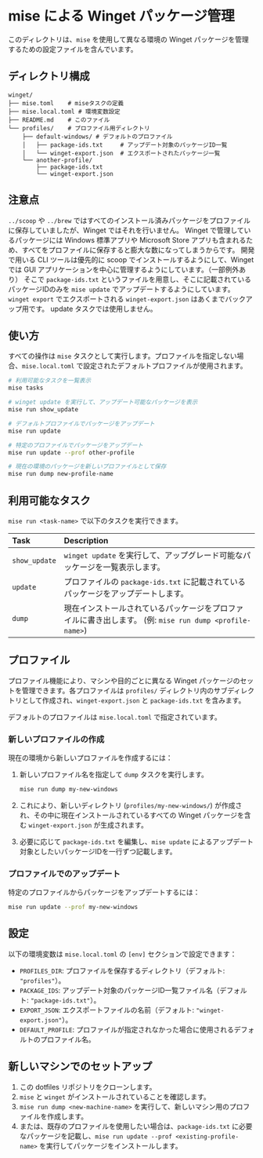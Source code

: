 # mise による Winget パッケージ管理

このディレクトリは、`mise` を使用して異なる環境の Winget パッケージを管理するための設定ファイルを含んでいます。

## ディレクトリ構成

```plain
winget/
├── mise.toml    # miseタスクの定義
├── mise.local.toml # 環境変数設定
├── README.md    # このファイル
└── profiles/    # プロファイル用ディレクトリ
    ├── default-windows/ # デフォルトのプロファイル
    │   ├── package-ids.txt     # アップデート対象のパッケージID一覧
    │   └── winget-export.json  # エクスポートされたパッケージ一覧
    └── another-profile/
        ├── package-ids.txt
        └── winget-export.json
```

## 注意点

`../scoop` や `../brew` ではすべてのインストール済みパッケージをプロファイルに保存していましたが、Winget ではそれを行いません。
Winget で管理しているパッケージには Windows 標準アプリや Microsoft Store アプリも含まれるため、すべてをプロファイルに保存すると膨大な数になってしまうからです。
開発で用いる CLI ツールは優先的に scoop でインストールするようにして、Winget では GUI アプリケーションを中心に管理するようにしています。（一部例外あり）
そこで `package-ids.txt` というファイルを用意し、そこに記載されているパッケージIDのみを `mise update` でアップデートするようにしています。
`winget export` でエクスポートされる `winget-export.json` はあくまでバックアップ用です。 update タスクでは使用しません。

## 使い方

すべての操作は `mise` タスクとして実行します。プロファイルを指定しない場合、`mise.local.toml` で設定されたデフォルトプロファイルが使用されます。

```bash
# 利用可能なタスクを一覧表示
mise tasks

# winget update を実行して、アップデート可能なパッケージを表示
mise run show_update

# デフォルトプロファイルでパッケージをアップデート
mise run update

# 特定のプロファイルでパッケージをアップデート
mise run update --prof other-profile

# 現在の環境のパッケージを新しいプロファイルとして保存
mise run dump new-profile-name
```

## 利用可能なタスク

`mise run <task-name>` で以下のタスクを実行できます。

| Task          | Description                                                                                        |
| :------------ | :------------------------------------------------------------------------------------------------- |
| `show_update` | `winget update` を実行して、アップグレード可能なパッケージを一覧表示します。                       |
| `update`      | プロファイルの `package-ids.txt` に記載されているパッケージをアップデートします。                  |
| `dump`        | 現在インストールされているパッケージをプロファイルに書き出します。 (例: `mise run dump <profile-name>`) |

## プロファイル

プロファイル機能により、マシンや目的ごとに異なる Winget パッケージのセットを管理できます。各プロファイルは `profiles/` ディレクトリ内のサブディレクトリとして作成され、`winget-export.json` と `package-ids.txt` を含みます。

デフォルトのプロファイルは `mise.local.toml` で指定されています。

### 新しいプロファイルの作成

現在の環境から新しいプロファイルを作成するには：

1. 新しいプロファイル名を指定して `dump` タスクを実行します。

   ```bash
   mise run dump my-new-windows
   ```

2. これにより、新しいディレクトリ (`profiles/my-new-windows/`) が作成され、その中に現在インストールされているすべての Winget パッケージを含む `winget-export.json` が生成されます。

3. 必要に応じて `package-ids.txt` を編集し、`mise update` によるアップデート対象としたいパッケージIDを一行ずつ記載します。

### プロファイルでのアップデート

特定のプロファイルからパッケージをアップデートするには：

```bash
mise run update --prof my-new-windows
```

## 設定

以下の環境変数は `mise.local.toml` の `[env]` セクションで設定できます：

- `PROFILES_DIR`: プロファイルを保存するディレクトリ（デフォルト: `"profiles"`）。
- `PACKAGE_IDS`: アップデート対象のパッケージID一覧ファイル名（デフォルト: `"package-ids.txt"`）。
- `EXPORT_JSON`: エクスポートファイルの名前（デフォルト: `"winget-export.json"`）。
- `DEFAULT_PROFILE`: プロファイルが指定されなかった場合に使用されるデフォルトのプロファイル名。

## 新しいマシンでのセットアップ

1. この dotfiles リポジトリをクローンします。
2. `mise` と `winget` がインストールされていることを確認します。
3. `mise run dump <new-machine-name>` を実行して、新しいマシン用のプロファイルを作成します。
4. または、既存のプロファイルを使用したい場合は、`package-ids.txt` に必要なパッケージを記載し、`mise run update --prof <existing-profile-name>` を実行してパッケージをインストールします。
